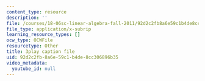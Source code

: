 ```yaml
---
content_type: resource
description: ''
file: /courses/18-06sc-linear-algebra-fall-2011/92d2c2fb8a6e59c1b4de8cc306896b35_mVeuZzJdd1w.vtt
file_type: application/x-subrip
learning_resource_types: []
ocw_type: OCWFile
resourcetype: Other
title: 3play caption file
uid: 92d2c2fb-8a6e-59c1-b4de-8cc306896b35
video_metadata:
  youtube_id: null
---
```

